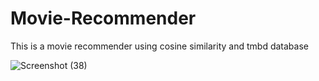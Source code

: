 # Movie-Recommender


This is a movie recommender using cosine similarity and tmbd database 


![Screenshot (38)](https://user-images.githubusercontent.com/74282916/151977423-355bd64e-6dc7-418c-b947-cf55a957289d.png)

